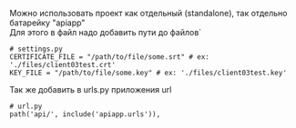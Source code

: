 Можно использовать проект как отдельный (standalone), так отдельно батарейку "apiapp"  
Для этого в файл  надо добавить пути до файлов`
```
# settings.py
CERTIFICATE_FILE = "/path/to/file/some.srt" # ex: './files/client03test.crt'
KEY_FILE = "/path/to/file/some.key" # ex: './files/client03test.key'
```
Так же добавить в urls.py приложения url
```
# url.py
path('api/', include('apiapp.urls')),
```
